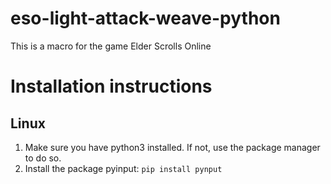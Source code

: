 # eso-light-attack-weave-python
This is a macro for the game Elder Scrolls Online

# Installation instructions
## Linux
1. Make sure you have python3 installed. If not, use the package manager to do so.
2. Install the package pyinput:
```pip install pynput```
